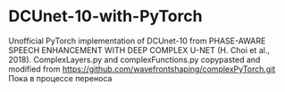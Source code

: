 # DCUnet-10-with-PyTorch
Unofficial PyTorch implementation of DCUnet-10 from PHASE-AWARE SPEECH ENHANCEMENT WITH DEEP COMPLEX U-NET (H. Choi et al., 2018).
ComplexLayers.py and complexFunctions.py copypasted and modified from https://github.com/wavefrontshaping/complexPyTorch.git
Пока в процессе переноса
